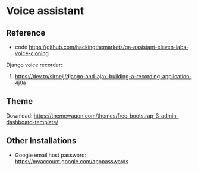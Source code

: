 # Voice assistant

## Reference 
* code
https://github.com/hackingthemarkets/qa-assistant-eleven-labs-voice-cloning

Django voice recorder: 
1. https://dev.to/sirneij/django-and-ajax-building-a-recording-application-4j0a

## Theme
Download: https://themewagon.com/themes/free-bootstrap-3-admin-dashboard-template/

## Other Installations
* Google email host password: https://myaccount.google.com/apppasswords